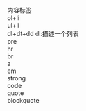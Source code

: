 内容标签  
ol+li  
ul+li  
dl+dt+dd dl:描述一个列表    
pre  
hr  
br  
a  
em  
strong  
code  
quote  
blockquote
